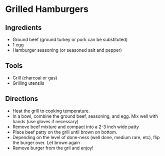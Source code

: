 # Grilled Hamburgers

## Ingredients
* Ground beef (ground turkey or pork can be substituted)
* 1 egg 
* Hamburger seasoning (or seasoned salt and pepper)

## Tools 
* Grill (charcoal or gas)
* Grilling utensils

## Directions
* Heat the grill to cooking temperature.
* In a bowl, combine the ground beef, seasoning, and egg. Mix well 
with hands (use gloves if necessary)
* Remove beef mixture and compact into a 2-3 inch wide patty
* Place beef patty on the grill until brown on bottom.
* Depending on the level of done-ness (well done, medium rare, etc), 
flip the burger over. Let brown again
* Remove burger from the gril and enjoy!

